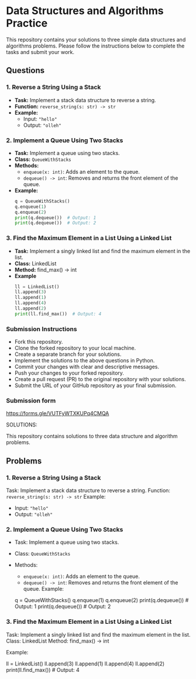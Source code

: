 # Data Structures and Algorithms Practice

This repository contains your solutions to three simple data structures and algorithms problems. Please follow the instructions below to complete the tasks and submit your work.

## Questions

### 1. Reverse a String Using a Stack
- **Task:** Implement a stack data structure to reverse a string.
- **Function:** `reverse_string(s: str) -> str`
- **Example:**
  - Input: `"hello"`
  - Output: `"olleh"`

### 2. Implement a Queue Using Two Stacks
- **Task:** Implement a queue using two stacks.
- **Class:** `QueueWithStacks`
- **Methods:**
  - `enqueue(x: int)`: Adds an element to the queue.
  - `dequeue() -> int`: Removes and returns the front element of the queue.
- **Example:**
  ```python
  q = QueueWithStacks()
  q.enqueue(1)
  q.enqueue(2)
  print(q.dequeue())  # Output: 1
  print(q.dequeue())  # Output: 2


### 3. Find the Maximum Element in a List Using a Linked List
- **Task:** Implement a singly linked list and find the maximum element in the list.
- **Class:** LinkedList
- **Method:** find_max() -> int
- **Example**
  ```python
  ll = LinkedList()
  ll.append(3)
  ll.append(1)
  ll.append(4)
  ll.append(2)
  print(ll.find_max())  # Output: 4


### Submission Instructions
- Fork this repository.
- Clone the forked repository to your local machine.
- Create a separate branch for your solutions.
- Implement the solutions to the above questions in Python.
- Commit your changes with clear and descriptive messages.
- Push your changes to your forked repository.
- Create a pull request (PR) to the original repository with your solutions.
- Submit the URL of your GitHub repository as your final submission.

### Submission form 
https://forms.gle/VUTFyWTXKUPq4CMQA



SOLUTIONS:


This repository contains solutions to three data structure and algorithm problems.

## Problems

### 1. Reverse a String Using a Stack
Task: Implement a stack data structure to reverse a string.
Function: `reverse_string(s: str) -> str`
 Example:
  - Input: `"hello"`
  - Output: `"olleh"`

### 2. Implement a Queue Using Two Stacks
- Task: Implement a queue using two stacks.
- Class: `QueueWithStacks`
- Methods:
  - `enqueue(x: int)`: Adds an element to the queue.
  - `dequeue() -> int`: Removes and returns the front element of the queue.
 Example:
  
  q = QueueWithStacks()
  q.enqueue(1)
  q.enqueue(2)
  print(q.dequeue())  # Output: 1
  print(q.dequeue())  # Output: 2

### 3. Find the Maximum Element in a List Using a Linked List
Task: Implement a singly linked list and find the maximum element in the list.
Class: LinkedList
Method: find_max() -> int

Example:

ll = LinkedList()
ll.append(3)
ll.append(1)
ll.append(4)
ll.append(2)
print(ll.find_max())  # Output: 4
